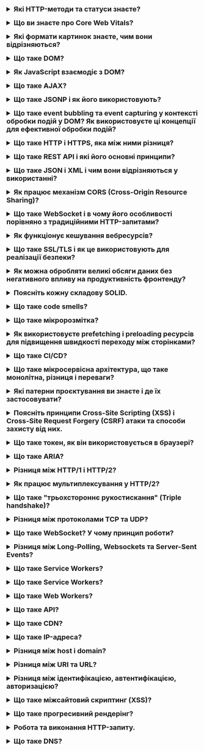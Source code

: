 <details style="margin-bottom: 15px;">
  <summary style="cursor: pointer; outline: none; font-weight: bold; font-size: 18px;">
    Які HTTP-методи та статуси знаєте?
  </summary>
  <div style="padding: 10px; font-size: 16px;">
    <p>HTTP-методи:<br>
- GET: Використовується для отримання даних з сервера. Параметри передаються через URL.<br>
- POST: Використовується для відправлення даних на сервер для створення нового ресурсу. Параметри передаються у тілі запиту.<br>
- PUT: Використовується для оновлення існуючого ресурсу або створення нового, якщо його не існує. Параметри передаються у тілі запиту.<br>
- DELETE: Використовується для видалення ресурсу на сервері. Параметри можуть передаватися у тілі запиту або через URL.<br>
- PATCH: Використовується для часткового оновлення ресурсу на сервері. Параметри передаються у тілі запиту.<br>
- HEAD: Аналогічний методу GET, але повертає тільки заголовки без тіла відповіді. Використовується для отримання метаінформації про ресурс.<br>
- OPTIONS: Використовується для отримання інформації про можливі методи та параметри для ресурсу.<br>
- TRACE: Використовується для отримання діагностичної інформації від сервера. Рідко використовується у виробничих системах через потенційні безпекові ризики.<br>
    HTTP-статуси:<br>
    - 1xx (Informational):<br>
    100 Continue<br>
    101 Switching Protocols<br>
    - 2xx (Successful):<br>
    200 OK<br>
    201 Created<br>
    204 No Content<br>
    - 3xx (Redirection):<br>
    301 Moved Permanently<br>
    302 Found (Moved Temporarily)<br>
    304 Not Modified<br>
    - 4xx (Client Error):<br>
    400 Bad Request<br>
    401 Unauthorized<br>
    403 Forbidden<br>
    404 Not Found<br>
    405 Method Not Allowed<br>
    - 5xx (Server Error):<br>
    500 Internal Server Error<br>
    501 Not Implemented<br>
    503 Service Unavailable<br>
    Ці статуси і методи використовуються для взаємодії між клієнтом та сервером у протоколі HTTP. Клієнтські програми використовують ці методи для виконання дій на сервері, а сервер відправляє статус відповіді, щоб повідомити про результат виконання запиту.</p>
  </div>
</details>
<details style="margin-bottom: 15px;">
  <summary style="cursor: pointer; outline: none; font-weight: bold; font-size: 18px;">
    Що ви знаєте про Core Web Vitals?
  </summary>
  <div style="padding: 10px; font-size: 16px;">
    <p>Core Web Vitals - це набір ключових показників ефективності веб-сторінок, які визначають важливі аспекти взаємодії користувача, відображення контенту та загальної швидкості завантаження веб-сайтів. Цей набір показників визначений Google і використовується для оцінки користувальницького досвіду на веб-сайтах. <br>
    - Largest Contentful Paint (LCP): Це вимірює час, який потрібен для відображення найбільшого елемента контенту на сторінці (наприклад, зображення або блок тексту).<br>
    - First Input Delay (FID): Визначає час, який користувач повинен чекати, перш ніж здійснити перший взаємодію (наприклад, клік або тап), після повного завантаження сторінки.<br>
    - Cumulative Layout Shift (CLS): Вимірює непередбачувані зсуви елементів на сторінці під час її завантаження, що може призводити до неприємного взаємодії користувача.</p>
  </div>
</details>
<details style="margin-bottom: 15px;">
  <summary style="cursor: pointer; outline: none; font-weight: bold; font-size: 18px;">
    Які формати картинок знаєте, чим вони відрізняються?
  </summary>
  <div style="padding: 10px; font-size: 16px;">
    <p>JPEG - це растровий формат, який використовується для зберігання фотографій та інших зображень з високою роздільною здатністю. JPEG є відносно невеликим форматом, але він може втрачати якість при стисканні.<br>
PNG - це растровий формат, який використовується для зберігання зображень з високою роздільною здатністю, які не повинні втрачати якість при стисканні. PNG є більшим форматом, ніж JPEG, але він забезпечує кращу якість зображення.<br>
GIF - це растровий формат, який використовується для зберігання анімованих зображень. GIF є відносно невеликим форматом, але він може підтримувати лише 256 кольорів.<br>
WebP - це растровий формат зображень, розроблений Google спеціально для веб-сайтів. Може стискати зображення до вдвічі меншого розміру порівняно з JPEG, не втрачаючи значної якості. Це робить його ідеальним для веб-сайтів, де швидкість завантаження має важливе значення.<br>
SVG - це векторний формат, який використовується для зберігання зображень, які можуть масштабуватися до будь-якого розміру без втрати якості. SVG є більшим форматом, ніж JPEG або PNG, але він забезпечує кращу якість зображення при масштабуванні.</p>
  </div>
</details>
<details style="margin-bottom: 15px;">
  <summary style="cursor: pointer; outline: none; font-weight: bold; font-size: 18px;">
    Що таке DOM?
  </summary>
  <div style="padding: 10px; font-size: 16px;">
    <p>DOM (Document Object Model) - це програмний інтерфейс, який представляє структуру документа веб-сторінки у вигляді дерева об'єктів. DOM надає структурований спосіб доступу до та зміни вмісту, стилю і структури веб-документа.<br>
    Основні концепції DOM включають:<br>
    - Документ (Document): Представляє веб-сторінку або XML-документ. Всі об'єкти на сторінці, такі як елементи, атрибути та текст, є частинами DOM.<br>
    - Елементи (Elements): Це основні компоненти документа, такі як теги HTML (наприклад, div, p, a). Кожен елемент є об'єктом в DOM.<br>
    - Атрибути (Attributes): Характеристики елементів, які визначають їхню поведінку або вигляд. Наприклад, id, class, src - це атрибути.<br>
    - Вузли (Nodes): Всі об'єкти в DOM є вузлами, і їх класифікують як елементи, атрибути, текстові вузли і т.д.<br>
    - Текстові вузли (Text Nodes): Містять текстовий вміст елемента.<br>
    - Родичі та діти (Parent and Child): Елементи можуть мати батьківські та дочірні елементи. Батьківський елемент - це елемент, який оточує інший елемент, а дочірній елемент - це елемент, який знаходиться всередині іншого елемента.</p>
  </div>
</details>
<details style="margin-bottom: 15px;">
  <summary style="cursor: pointer; outline: none; font-weight: bold; font-size: 18px;">
    Як JavaScript взаємодіє з DOM?
  </summary>
  <div style="padding: 10px; font-size: 16px;">
    <p>JavaScript взаємодіє з DOM за допомогою набору методів і властивостей, які надаються об'єктом Document. Об'єкт Document представляє весь веб-документ, включаючи його структуру і вміст.<br>
    getElementById() - повертає об'єкт елемента HTML з заданим ідентифікатором.<br>
    getElementsByTagName() - повертає масив об'єктів елементів HTML з заданим ім'ям тега.<br>
    querySelector() - повертає перший об'єкт елемента HTML, який відповідає заданому селектору CSS.<br>
    querySelectorAll() - повертає масив об'єктів елементів HTML, які відповідають заданому селектору CSS.<br>
    setAttribute() - встановлює значення властивості елемента HTML.<br>
    removeAttribute() - видаляє властивість елемента HTML.<br>
    appendChild()` - додає елемент HTML до іншого елемента HTML.<br>
    removeChild()` - видаляє елемент HTML з іншого елемента HTML.
    </p>
  </div>
</details>
<details style="margin-bottom: 15px;">
  <summary style="cursor: pointer; outline: none; font-weight: bold; font-size: 18px;">
    Що таке AJAX?
  </summary>
  <div style="padding: 10px; font-size: 16px;">
    <p>AJAX означає Asynchronous JavaScript and XML. Це технологія, яка дозволяє веб-сторінкам оновлюватися динамічно без необхідності перезавантажувати всю сторінку. Це досягається за допомогою асинхронних запитів до сервера, які можна виконувати в фоновому режимі. 
    Основні компоненти технології AJAX:
    - XMLHttpRequest: Це об'єкт в JavaScript, який дозволяє виконувати HTTP-запити до сервера. Зазвичай використовується для отримання або відправки даних на сервер без перезавантаження сторінки.
    - Асинхронність: Запити виконуються асинхронно, що означає, що вони не блокують виконання інших операцій на сторінці. Коли запит виконується, сторінка може продовжувати реагувати на дії користувача.
    - Обмін даними у форматі XML або JSON: Оригінально технологія використовувалась для обміну даними у форматі XML, але зараз частіше використовується JSON, який є більш легким і зручним для обробки в JavaScript.
    </p>
  </div>
</details>
<details style="margin-bottom: 15px;">
  <summary style="cursor: pointer; outline: none; font-weight: bold; font-size: 18px;">
    Що таке JSONP і як його використовують?
  </summary>
  <div style="padding: 10px; font-size: 16px;">
    <p>JSONP (JSON with padding) - це розширення JSON, яке дозволяє виконувати асинхронні запити до сервера з інших доменів. Це досягається за рахунок того, що запит JSONP містить ім'я функції, яку повинен викликати сервер у відповідь на запит.<br>
    <pre>
    // Запит JSONP:
    script src="https://example.com/api.php?callback=myFunction" script
    // Функція обробки відповіді:
    function myFunction(data) {
      // Зробити щось із даними
    }
    </pre>
    У цьому прикладі запит JSONP виконується до сервера https://example.com/api.php. У запиті передається ім'я функції myFunction, яку повинен викликати сервер у відповідь на запит.<br>
    Функція myFunction() буде викликана сервером у відповідь на запит. Функція отримує як аргумент об'єкт JSON, який містить дані, які повернув сервер.<br>
    JSONP використовується в багатьох веб-додатках, включаючи:<br>
    - Погода<br>
    - Новини<br>
    - Соцмережі<br>
    JSONP має кілька переваг перед традиційними методами AJAX:<br>
    - Простота використання - JSONP простіше використовувати, ніж традиційні методи AJAX, які вимагають використання об'єкта XMLHttpRequest.<br>
    - Більша сумісність - JSONP підтримується більшістю веб-браузерів.<br>
    - JSONP також має деякі недоліки:<br>
    - Безпека - JSONP не є повністю безпечним, оскільки сервер може викликати будь-яку функцію в сценарії веб-сторінки.<br>
    - Обмежена функціональність - JSONP не підтримує всі можливості AJAX, такі як передача даних до сервера.
  </div>
</details>
<details style="margin-bottom: 15px;">
  <summary style="cursor: pointer; outline: none; font-weight: bold; font-size: 18px;">
    Що таке event bubbling та event capturing у контексті обробки подій у DOM? Як використовуєте ці концепції для ефективної обробки подій?
  </summary>
  <div style="padding: 10px; font-size: 16px;">
    <p>Event bubbling і event capturing - це два механізми поширення подій у DOM.<br>
    - Event bubbling - це процес, при якому подія поширюється від елемента, на якому вона відбулася, до його батьківських елементів. Буквально, це можна уявити як бульбашку, яка поширюється віднизу вверх.<br>
    - Event capturing - це процес, при якому подія поширюється від батьківських елементів елемента, на якому вона відбулася, до самого елемента. Буквально, це можна уявити як бульбашку, яка поширюється зверху вниз.<br>
    За замовчуванням, події поширюються за допомогою bubbling. Це означає, що функції обробки подій, які зареєстровані на батьківських елементах, будуть викликані до функцій обробки подій, які зареєстровані на самому елементі.<br>
    - Використовуйте event bubbling, коли потрібно обробити подію для всіх елементів у ієрархії DOM.<br>
    - Використовуйте event capturing, коли потрібно обробити подію до того, як вона буде оброблена функціями обробки подій, які зареєстровані на батьківських елементах.<br>
    - Використовуйте event.stopPropagation(), щоб зупинити поширення події.</p>
  </div>
</details>
<details style="margin-bottom: 15px;">
  <summary style="cursor: pointer; outline: none; font-weight: bold; font-size: 18px;">
    Що таке HTTP і HTTPS, яка між ними різниця?
  </summary>
  <div style="padding: 10px; font-size: 16px;">
    <p>HTTP (Hypertext Transfer Protocol) і HTTPS (Hypertext Transfer Protocol Secure) є протоколами передачі даних в мережі Інтернет. Основна різниця між ними полягає в тому, що HTTPS використовує шифрування для забезпечення безпеки передачі даних, тоді як HTTP передає дані у відкритому текстовому форматі без шифрування.<br>
HTTP (Hypertext Transfer Protocol):<br>
- Незахищений протокол: HTTP передає дані у відкритому текстовому форматі, що робить його вразливим до перехоплення та зміни даних з боку недобросовісних користувачів.<br>
- Використовує порт 80: Зазвичай використовується порт 80 для передачі даних.<br>
- Не забезпечує конфіденційність даних: Інформація, яка передається через HTTP, не шифрується, тому вона може бути перехоплена і прочитана третіми сторонами.<br>
HTTPS (Hypertext Transfer Protocol Secure):<br>
- Захищений протокол: HTTPS використовує протокол TLS (Transport Layer Security) або його попередника SSL (Secure Sockets Layer) для шифрування даних. Це забезпечує конфіденційність та цілісність даних між клієнтом і сервером.<br>
- Використовує порт 443: HTTPS використовує порт 443 для передачі даних.<br>
- Захищає конфіденційність даних: Інформація, яка передається через HTTPS, шифрується, тому навіть якщо дані будуть перехоплені, їх буде важко прочитати без відповідного ключа.<br>
- Використовує сертифікати SSL/TLS: Для встановлення безпечного з'єднання між клієнтом і сервером використовуються цифрові сертифікати SSL/TLS.<br>
- Застосовується для захищеного обміну конфіденційною інформацією: HTTPS в основному використовується там, де потрібна конфіденційність даних, таких як паролі, особиста інформація, фінансові та інші чутливі дані.</p>
  </div>
</details>
<details style="margin-bottom: 15px;">
  <summary style="cursor: pointer; outline: none; font-weight: bold; font-size: 18px;">
    Що таке REST API і які його основні принципи?
  </summary>
  <div style="padding: 10px; font-size: 16px;">
    <p>REST API (Representational State Transfer Application Programming Interface) - це архітектурний стиль веб-сервісів, який використовує HTTP для передачі даних між клієнтом і сервером. REST API базується на чотирьох основних принципах:<br>
    - Статус коду HTTP - HTTP-відповіді REST API повинні використовувати статус-коди HTTP для інформування клієнта про результат запиту. Наприклад, відповідь із статус-кодом 200 означає, що запит успішно виконаний, відповідь із статус-кодом 400 означає, що запит неправильний, а відповідь із статус-кодом 500 означає, що виникла помилка на сервері.<br>
    - Ресурси - REST API оперує ресурсами, які представляють об'єкти, такі як продукти, користувачі або замовлення. Ресурси ідентифікуються за допомогою URI.<br>
    - Методи HTTP - REST API використовує методи HTTP для визначення операцій, які можна виконувати з ресурсами. Наприклад, метод GET використовується для отримання ресурсу, метод POST використовується для створення ресурсу, а метод PUT використовується для оновлення ресурсу.<br>
    - Сегментація ресурсів - REST API дозволяє сегментувати ресурси за допомогою URI. Наприклад, URI /products/123 представляє продукт з ідентифікатором 123.</p>
  </div>
</details>
<details style="margin-bottom: 15px;">
  <summary style="cursor: pointer; outline: none; font-weight: bold; font-size: 18px;">
    Що таке JSON і XML і чим вони відрізняються у використанні?
  </summary>
  <div style="padding: 10px; font-size: 16px;">
    <p>JSON (JavaScript Object Notation) і XML (eXtensible Markup Language) є двома різними форматами обміну даними, які використовуються для передачі структурованої інформації між програмами. <br>
    Синтаксис:<br>
    - JSON: Використовує простий синтаксис, що базується на об'єктах та масивах. Дані в JSON представлені у вигляді пар "ключ-значення" і можуть бути вложеними.<br>
    - XML: Має розмітку з використанням тегів, яка може бути більш розгалуженою та складною. Теги можуть мати атрибути, і дані представлені у вигляді деревоподібної структури.<br>
    Читабельність:<br>
    - JSON: Зазвичай менший обсяг даних, легше читати та розуміти для людей.<br>
    - XML: Займає більше місця через використання розмітки, тому може бути менш читабельним.<br>
    Підтримка типів даних:<br>
    - JSON: Підтримує об'єкти, масиви, числа, рядки, булеві значення та значення null.<br>
    - XML: Дозволяє визначати власні типи даних та структури.<br>
    Продуктивність:<br>
    - JSON: Зазвичай швидший у відношенні до обробки даних через його легкий синтаксис.<br>
    - XML: Може бути менш ефективним через більший обсяг розмітки та більшу складність структури.<br>
    Використання:<br>
    - JSON: Зазвичай використовується для обміну даними веб-застосунків, в мовах програмування, таких як JavaScript, Python, і т.д.<br>
    - XML: Широко використовується у різних галузях, зокрема в документообігу, конфігураційних файлах, веб-сервісах, і т.д.
    </p>
  </div>
</details>
<details style="margin-bottom: 15px;">
  <summary style="cursor: pointer; outline: none; font-weight: bold; font-size: 18px;">
    Як працює механізм CORS (Cross-Origin Resource Sharing)?
  </summary>
  <div style="padding: 10px; font-size: 16px;">
    <p>Механізм CORS (Cross-Origin Resource Sharing) - це стандарт, який дозволяє веб-сторінкам запитувати ресурси (наприклад, скрипти, стилі або файли зображень) з інших доменів, ніж той, з якого завантажена сама сторінка. Стандарт CORS вперше був представлений для браузерів з метою забезпечення безпеки, обмежуючи можливість використання ресурсів з різних доменів без відповідного дозволу.<br>
Основні кроки роботи CORS:<br>
- Виконання запиту: Коли веб-сторінка робить запит до іншого домену за допомогою JavaScript (наприклад, Ajax-запит), браузер додає до запиту HTTP-заголовок Origin, що містить початковий домен веб-сторінки.<br>
- Перевірка заголовку Origin: Сервер, до якого відправлений запит, перевіряє, чи відповідає домен, вказаний у заголовку Origin, списку дозволених доменів.<br>
- Встановлення заголовків відповіді: Якщо сервер визнає домен як дозволений, він повертає відповідь із спеціальними заголовками CORS, такими як Access-Control-Allow-Origin, який містить список дозволених доменів. Якщо сервер не дозволяє обмін ресурсами, він може повернути помилку.<br>
- Перевірка заголовків відповіді на стороні клієнта: Браузер перевіряє заголовок Access-Control-Allow-Origin у відповіді. Якщо домен веб-сторінки входить до списку дозволених, браузер дозволяє JavaScript-коду отримати доступ до ресурсів та обробляти відповідь.<br>
Якщо запитуваний сервер не підтримує CORS або не дозволяє конкретному домену, браузер видасть помилку, і JavaScript не отримає доступ до відповіді.<br>
Заголовки CORS також можуть містити інші параметри, такі як Access-Control-Allow-Methods (дозволені HTTP-методи), Access-Control-Allow-Headers (дозволені HTTP-заголовки), і інші. Це допомагає точно налаштовувати механізм CORS для конкретних потреб додатка.<br>
Приклади використання CORS:<br>
- Відображення карти з Google Maps<br>
- Завантаження зображень з Flickr<br>
- Відтворення відео з YouTube<br>
  </p>
    </div>
  </details>
<details style="margin-bottom: 15px;">
  <summary style="cursor: pointer; outline: none; font-weight: bold; font-size: 18px;">
    Що таке WebSocket і в чому його особливості порівняно з традиційними HTTP-запитами?
  </summary>
  <div style="padding: 10px; font-size: 16px;">
    <p>WebSocket - це протокол зв'язку, який забезпечує можливість двосторонньої комунікації в режимі реального часу між клієнтом і сервером через одне постійне з'єднання. Він відмінний від традиційних HTTP-запитів за декількома ключовими особливостями:<br>
- Постійне з'єднання (Full-duplex): У випадку WebSocket встановлюється одне постійне з'єднання між клієнтом і сервером, яке залишається відкритим протягом тривалості сесії. Це дозволяє обидвій сторонам відправляти дані одна одній в будь-який момент часу, незалежно від того, хто розпочав комунікацію.<br>
- Низькі затримки (Low latency): WebSocket дозволяє надсилати повідомлення майже миттєво, що робить його ідеальним для використання в реальному часі, таких як чати, стрімінгове відео, гри та інші додатки, які вимагають мінімальної затримки.<br>
Ефективність:<br>
- HTTP-запити: У традиційних HTTP-запитах для отримання оновлень сервера клієнт повинен відправляти повторні запити на сервер або використовувати техніки, такі як довгі опитування (long polling), щоб отримати нові дані.<br>
- WebSocket: Постійне з'єднання WebSocket дозволяє уникнути необхідності в повторних запитах, зменшуючи навантаження на мережу та сервер.<br>
Стандартний протокол:<br>
- HTTP-запити: Клієнт і сервер взаємодіють за допомогою запитів і відповідей.<br>
- WebSocket: Використовує стандартний протокол WebSocket, який вбудований у браузери і сервери, такі як WebSocket API для браузерів та WebSocket сервери.<br>
Захист від Cross-Origin Resource Sharing (CORS): WebSocket може бути використаний для обходу обмежень CORS, оскільки дозволяє взаємодіяти з ресурсами на інших доменах без необхідності великої кількості HTTP-запитів.<br>
Хоча WebSocket і має свої переваги, важливо враховувати, що використання його відповідно до потреб проекту. У деяких випадках, де HTTP вистачає, WebSocket може бути зайвим, адже він додає додатковий рівень складності порівняно з традиційними HTTP-запитами.</p>
  </div>
</details>
<details style="margin-bottom: 15px;">
  <summary style="cursor: pointer; outline: none; font-weight: bold; font-size: 18px;">
    Як функціонує кешування вебресурсів?
  </summary>
  <div style="padding: 10px; font-size: 16px;">
    <p>Кешування вебресурсів - це процес зберігання копій ресурсів (таких як HTML-сторінки, зображення, стилі, скрипти) на локальному пристрої або проміжному сервері (наприклад, проксі-сервері), щоб уникнути повторного завантаження цих ресурсів при наступних запитах. Це може покращити швидкість завантаження сторінок та зменшити навантаження на сервер.<br>
    Основні принципи функціонування кешування вебресурсів:<br>
    При запиті ресурсу:<br>
    Клієнт (браузер) або проксі-сервер робить запит на сервер для отримання певного ресурсу (наприклад, HTML-сторінки, зображення чи стилі).<br>
    Перевірка в кеші:<br>
    Сервер або проксі-сервер перевіряє, чи є копія запитаного ресурсу в кеші на локальному пристрої чи проміжному сервері.<br>
    Повернення з кешу:<br>
    Якщо ресурс знаходиться в кеші і є актуальним (наприклад, не минув термін його дії), сервер або проксі-сервер повертає цей ресурс клієнту без відправлення запиту на віддалений сервер. Це називається "попаданням в кеш" (cache hit).<br>
    Відправлення запиту на сервер:<br>
    Якщо ресурс відсутній в кеші або застарів, сервер або проксі-сервер відправляє запит на віддалений сервер для отримання актуальної версії ресурсу.<br>
    Оновлення кешу:<br>
    Після отримання актуального ресурсу від сервера, його копія може бути збережена в кеші. Оновлення кешу може відбуватися відповідно до різних стратегій (наприклад, використовуючи час життя кешованого ресурсу або інші параметри).<br>
    Кешування дозволяє зменшити час завантаження ресурсів та скоротити використання мережі, зокрема для повторних відвідувань сторінок або однотипних запитів. Однак важливо враховувати, що кешування повинно бути налаштоване правильно, щоб уникнути показу застарілих даних. Також, кешування може бути вимкнене або налаштоване для конкретних ресурсів за допомогою HTTP-заголовків і метатегів.</p>
  </div>
</details>
<details style="margin-bottom: 15px;">
  <summary style="cursor: pointer; outline: none; font-weight: bold; font-size: 18px;">
    Що таке SSL/TLS і як це використовують для реалізації безпеки?
  </summary>
  <div style="padding: 10px; font-size: 16px;">
    <p>SSL (Secure Sockets Layer) і його еволюційний нащадок TLS (Transport Layer Security) є криптографічними протоколами, призначеними для забезпечення безпеки комунікації в мережі Інтернет. Основною метою SSL/TLS є шифрування даних, аутентифікація сторінок та забезпечення цілісності даних, які передаються між клієнтом і сервером.<br>
    Основні принципи функціонування SSL/TLS:<br>
    - Рукостискання (Handshake): Під час початку з'єднання між клієнтом і сервером відбувається рукостискання, під час якого визначається версія протоколу, обмінюються криптографічні параметри і відбувається аутентифікація.<br>
    - Обмін ключами: Коли клієнт і сервер визначають криптографічні параметри, вони обмінюються публічними ключами для подальшого встановлення общого ключа, який використовується для шифрування і розшифрування даних.<br>
    - Шифрування: Після встановлення общого ключа використовується симетричний шифр для шифрування та розшифрування даних, що передаються між клієнтом і сервером. Це забезпечує конфіденційність і безпеку даних під час їхньої передачі.<br>
    - Аутентифікація: SSL/TLS дозволяє серверам представлятися за допомогою цифрових сертифікатів, що випускаються надійними сертифікаційними центрами. Клієнт може перевірити валідність сертифіката, щоб визначити, чи довіряти серверу.<br>
    - Цілісність даних: Для забезпечення цілісності даних використовуються коди аутентифікації повідомлення (Message Authentication Codes, MACs), які дозволяють визначити, чи були дані змінені під час їхньої передачі.<br>
    SSL був розроблений компанією Netscape і вперше впроваджений в 1995 році. TLS став наступником SSL, і його остання версія на момент моєї останньої оновлення в січні 2022 року - TLS 1.3.<br>
    SSL/TLS використовується для забезпечення безпеки в різних протоколах, таких як HTTPS (HTTP over SSL/TLS), SMTPS (SMTP over SSL/TLS), IMAPS (IMAP over SSL/TLS), та інші. Використання SSL/TLS важливе для захисту конфіденційної інформації під час передачі через неприватні мережі, зокрема в Інтернеті.</p>
  </div>
</details>
<details style="margin-bottom: 15px;">
  <summary style="cursor: pointer; outline: none; font-weight: bold; font-size: 18px;">
    Як можна обробляти великі обсяги даних без негативного впливу на продуктивність фронтенду?
  </summary>
  <div style="padding: 10px; font-size: 16px;">
    <p>Обробка великих обсягів даних на фронтенді може бути викликана різними проблемами, такими як затримки при завантаженні, погана відзивчивість інтерфейсу користувача та інші аспекти, які можуть впливати на продуктивність. Для оптимізації роботи фронтенду з великими обсягами даних рекомендується використовувати наступні стратегії:<br>
    - Пагінація та Безскінечний скролінг: Розділіть великі обсяги даних на сторінки за допомогою пагінації або реалізуйте безскінечний скролінг. Це дозволяє завантажувати лише обмежену кількість записів за раз, зменшуючи тим самим обсяг даних, який потрібно обробляти фронтенду.<br>
    - Ліниве завантаження (Lazy Loading): Завантажуйте дані тільки в той момент, коли вони фактично потрібні. Наприклад, можна використовувати ліниве завантаження для зображень, або завантаження деталей записів лише при їхньому відкритті користувачем.<br>
    - Кешування: Використовуйте кешування для збереження результатів попередніх запитів і уникання повторного завантаження тих самих даних.<br>
    - Оптимізація запитів до сервера: Використовуйте ефективні та оптимізовані запити до сервера, які повертають тільки необхідну інформацію. Використовуйте можливості фільтрації, сортування та обмеження результатів запитів.<br>
    - Використання Віртуалізації Списків: Використовуйте бібліотеки або компоненти, які використовують віртуалізацію списків. Це дозволяє рендерити на екрані лише видиму частину списку, підтримуючи великі набори даних.<br>
    - Оптимізація Рендерингу: Використовуйте мемоізацію та PureComponent для уникнення непотрібного рендерингу компонентів. Це може покращити продуктивність, особливо при частих змінах стану.<br>
    - Web Workers: Використовуйте Web Workers для виконання обчислювально важливих завдань в окремому потоці, не блокуючи основний потік веб-браузера.<br>
    - Оптимізація Зображень: Компресуйте та оптимізуйте зображення перед їхнім завантаженням на фронтенд.</p>
  </div>
</details>
<details style="margin-bottom: 15px;">
  <summary style="cursor: pointer; outline: none; font-weight: bold; font-size: 18px;">
    Поясніть кожну складову SOLID.
  </summary>
  <div style="padding: 10px; font-size: 16px;">
    <p>SOLID - це акронім, який представляє п'ять базових принципів об'єктно-орієнтованого програмування та дизайну, розроблених Робертом С. Мартіном. Кожен принцип розкриває важливий аспект дизайну об'єктів та сприяє створенню гнучких, легко розширюваних та обслуговуваних систем. Ось пояснення кожного принципу SOLID:<br>
  1. **Принцип єдиної відповідальності (Single Responsibility Principle - SRP):**
    - Цей принцип стверджує, що клас повинен мати лише одну причину для зміни. Кожен клас повинен виконувати лише одну функцію або завдання. Це сприяє виокремленню різних аспектів системи та полегшує їхнє розширення та обслуговування.<br>
  2. **Принцип відкритості/закритості (Open/Closed Principle - OCP):**
    - Система повинна бути відкритою для розширення, але закритою для змін. Це означає, що класи можна розширювати, додаючи новий функціонал, але не слід змінювати вже існуючий код. Введення абстракцій та використання інтерфейсів допомагають досягти цього принципу.<br>
  3. **Принцип заміщення Лісков (Liskov Substitution Principle - LSP):**
    - Об'єкти базового класу повинні можливо найкраще заміщати об'єкти його похідних класів без зміни коректності програми. Це означає, що класи-спадкоємці повинні вести себе так само, як і їхні базові класи.<br>
  4. **Принцип інтерфейсів (Interface Segregation Principle - ISP):**
    - Принцип передбачає, що клієнти не повинні залежати від інтерфейсів, які вони не використовують. Краще визначати більше спеціалізованих інтерфейсів для конкретних клієнтів, ніж один загальний для всіх випадків. Це дозволяє уникнути непотрібних залежностей та робить систему більш гнучкою.<br>
  5. **Принцип інверсії залежностей (Dependency Inversion Principle - DIP):**
    - Принцип передбачає, що модулі високого рівня не повинні залежати від модулів низького рівня. Обидва повинні залежати від абстракцій. Абстракції не повинні залежати від подробиць. Подробиці повинні залежати від абстракцій. Введення інтерфейсів та використання зворотного виклику (callback) є одними з методів досягнення цього принципу.</p>
  </div>
</details>
<details style="margin-bottom: 15px;">
  <summary style="cursor: pointer; outline: none; font-weight: bold; font-size: 18px;">
    Що таке code smells?
  </summary>
  <div style="padding: 10px; font-size: 16px;">
    <p>"Code smells" (запахи коду) — це поняття, яке використовується в програмуванні для опису певних ознак або патернів в коді, які можуть свідчити про його можливі проблеми або неоптимальність. Коли в коді з'являються "запахи", це може бути індикатором того, що код може бути покращений, оптимізований або переписаний.<br>
    Деякі типові "запахи коду" включають:<br>
    1. **Дублювання (Duplicate Code):**
      - Коли один і той же або схожий код повторюється в різних частинах програми, це може призводити до складнощів у підтримці та розширенні коду.<br>
    2. **Довгі Функції (Long Method):**
      - Функції або методи, які стають занадто великими та важкими для розуміння. Довгі функції можуть бути складні для тестування та підтримки.<br>
    3. **Великі Класи (Large Class):**
      - Класи, які мають занадто багато відповідальностей або поля, можуть стати важкими для розуміння та управління.<br>
    4. **Запутаний Код (Complex Code):**
      - Код, який використовує заплутані умови, вкладені цикли або занадто складні конструкції, може бути важким для розуміння та тестування.<br>
    5. **Непотрібні Коментарі (Unnecessary Comments):**
      - Якщо код потребує багато коментарів для пояснення, це може свідчити про його низьку якість та читабельність.<br>
    6. **Непотрібні Залежності (Unnecessary Dependencies):**
      - Зайва залежність від бібліотек або інших компонентів може ускладнювати код та збільшувати його об'єм.<br>
    7. **Використання Глобальних Змінних (Global Variables):**
      - Використання глобальних змінних може призводити до проблем з розумінням та управлінням станом програми.<br>
    8. **Недостатня Інкапсуляція (Incomplete Encapsulation):**
      - Якщо структури даних частково інкапсульовані або відкриті для прямого доступу, це може порушувати принципи об'єктно-орієнтованого програмування.<br>
    Виявлення "запахів коду" може бути важливою частиною процесу розробки, оскільки це допомагає вчасно виявляти проблеми та покращувати якість коду.</p>
  </div>
</details>
<details style="margin-bottom: 15px;">
  <summary style="cursor: pointer; outline: none; font-weight: bold; font-size: 18px;">
    Що таке мікророзмітка?
  </summary>
  <div style="padding: 10px; font-size: 16px;">
    <p>Мікророзмітка (Microdata) — це один із форматів мітаданих, який використовується для додавання структурованої інформації до веб-сторінок. Мета мікророзмітки полягає в тому, щоб зрозуміти контент веб-сторінки для пошукових систем, браузерів та інших програм, які використовують дані з Інтернету.<br>
    Основні особливості мікророзмітки:<br>
    1. **Структуровані Дані:**<br>
      - Мікророзмітка дозволяє вбудовувати в HTML-код структуровані дані, які можна інтерпретувати та використовувати машинами для кращого розуміння контенту сторінки.<br>
    2. **Використання Різних Видів Схем:**
      - Існує кілька видів схем мікророзмітки, таких як Schema.org, Microformats, RDFa тощо. Schema.org є найбільш поширеним та підтримуваним стандартом.<br>
    3. **Покращення Пошукової Видимості:**
      - Використання мікророзмітки може покращити відображення ваших сторінок у пошукових результатах. Наприклад, для організацій мікророзмітка може містити назву, адресу, телефон, робочі години тощо.<br>
    Приклад мікророзмітки для вказання інформації про організацію за допомогою Schema.org:
   <pre>
    div itemscope itemtype="http://schema.org/Organization"
      span itemprop="name" Назва Організації span
      div itemprop="address" itemscope itemtype="http://schema.org/PostalAddress"
        span itemprop="streetAddress" Адреса організації span
        span itemprop="addressLocality" Місто span
        span itemprop="addressRegion" Регіон span
        span itemprop="postalCode" Поштовий індекс span
      div
      span itemprop="telephone" Телефон організації span
    div
    </pre>
  </p>
  </div>
</details>
<details style="margin-bottom: 15px;">
  <summary style="cursor: pointer; outline: none; font-weight: bold; font-size: 18px;">
    Як використовуєте prefetching і preloading ресурсів для підвищення швидкості переходу між сторінками?
  </summary>
  <div style="padding: 10px; font-size: 16px;">
    <p>Prefetching і preloading - це техніки оптимізації завантаження ресурсів для поліпшення швидкості переходу між сторінками. Вони дозволяють попередньо завантажити ресурси, які ймовірно будуть потрібні на наступній сторінці, що дозволяє зменшити затримку при навігації. Однак їх слід використовувати обережно, оскільки завантаження зайвих ресурсів може вплинути на загальний обсяг передачі даних та продуктивність.<br>
    - Prefetching: Prefetching вказує браузеру завантажувати ресурси, які ймовірно будуть потрібні на наступних сторінках. Це може бути викликано через тег link у head сторінки:<br>
    <pre>link rel="prefetch" href="next-page.html"</pre>
    В цьому прикладі ресурс next-page.html буде попередньо завантажено браузером, коли поточна сторінка завантажиться.<br>
    - Preloading: Preloading дозволяє вам завантажити ресурси, необхідні для поточної сторінки, якщо ви впевнені, що вони будуть потрібні найближчим часом. Це також може бути викликано через link тег у head:<br>
    <pre>link rel="preload" href="critical-style.css" as="style" onload="this.onload=null;this.rel='stylesheet'"</pre>
    У цьому прикладі ресурс critical-style.css буде завантажено асинхронно та застосовано як таблиця стилів після завантаження.
  </div>
</details>
<details style="margin-bottom: 15px;">
  <summary style="cursor: pointer; outline: none; font-weight: bold; font-size: 18px;">
    Що таке CI/CD?
  </summary>
  <div style="padding: 10px; font-size: 16px;">
    <p>CI/CD вказує на практику Continuous Integration та Continuous Delivery (або Continuous Deployment), яка спрямована на автоматизацію процесу розробки та розгортання програмного забезпечення.<br>
    1. **Continuous Integration (CI):**
      - Це практика, при якій код розробників регулярно інтегрується у спільний репозитарій (зазвичай кілька разів на день). Після кожного злиття коду в репозитарій виконується автоматична перевірка, яка включає компіляцію, тестування та інші види аналізу якості коду. Мета - виявлення та виправлення конфліктів та помилок якнайшвидше, а не чекання до завершення всього проекту.<br>
    2. **Continuous Delivery (CD):**
      - Це практика, за якої забезпечується, що програмне забезпечення завжди готове до релізу. Після завершення процесу CI, якщо всі тести пройдені успішно, програмне забезпечення автоматично готується до релізу. Це включає в себе створення збірки, підготовку середовища, автоматичне тестування та інші кроки, необхідні для розгортання програмного забезпечення в продакшн.<br>
    3. **Continuous Deployment (CD):**
      - Це розширення Continuous Delivery, при якому програмне забезпечення автоматично розгортається в продакшн після завершення кожного успішного циклу CI/CD. У випадку Continuous Delivery розгортання в продакшн відбувається тільки після ручного схвалення, тоді як у Continuous Deployment цей процес абсолютно автоматизований та не вимагає втручання розробників.<br>
    Отже, CI/CD створює автоматизований та надійний шлях від написання коду до випуску програмного забезпечення в продакшн, що сприяє якості, стабільності та швидкості розробки.</p>
  </div>
</details>
<details style="margin-bottom: 15px;">
  <summary style="cursor: pointer; outline: none; font-weight: bold; font-size: 18px;">
    Що таке мікросервісна архітектура, що таке монолітна, різниця і переваги?
  </summary>
  <div style="padding: 10px; font-size: 16px;">
    <p>**Мікросервісна архітектура:**
    Мікросервісна архітектура - це підхід до розробки програмного забезпечення, при якому додаток розбивається на невеликі, самостійні та незалежні компоненти, відомі як мікросервіси. Кожен мікросервіс виконує конкретні функції та взаємодіє з іншими мікросервісами через API. Ця архітектура спрощує розробку, тестування та впровадження змін, а також полегшує масштабування та підтримку додатку.<br>
    **Монолітна архітектура:**
    Монолітна архітектура - це традиційний підхід, при якому весь додаток розташований в єдиному блоку коду. Усі функції та компоненти спільно працюють, і будь-які зміни або оновлення вносяться в єдиний кодову базу. Монолітна архітектура є простішою з точки зору розробки та деплою, але може стати обмеженням у великих та складних проектах.<br>
    **Різниця і переваги:**<br>
    1. **Розмір та складність:**<br>
      - Мікросервіси: Додаток розбивається на менші та незалежні частини, що полегшує розробку та масштабування.<br>
      - Моноліт: Усі функції розташовані в одному блоку коду, що може призводити до зростання складності при збільшенні розміру проекту.<br>
    2. **Гнучкість та масштабованість:**<br>
      - Мікросервіси: Незалежність мікросервісів дозволяє гнучко розгортати та масштабувати окремі компоненти.<br>
      - Моноліт: Зазвичай менш гнучкий та важше масштабується.<br>
    3. **Легше вдосконалення та оновлення:**<br>
      - Мікросервіси: Оновлення можливо надаючи новий функціонал чи оновлення окремого мікросервісу.<br>
      - Моноліт: Зміни вносяться в єдиний кодову базу, що може вплинути на всі аспекти додатку.<br>
    4. **Відновлення та стійкість до помилок:**<br>
      - Мікросервіси: Якщо один мікросервіс відмовляє, інші можуть продовжити працювати, що забезпечує стійкість до помилок.<br>
      - Моноліт: Відмова в одному компоненті може вплинути на всю систему.<br>
    5. **Технологічне різноманіття:**<br>
      - Мікросервіси: Дозволяють використовувати різні технології для кожного мікросервісу.<br>
      - Моноліт: Одна технологія для всього додатку.<br>
    Обираючи між цими архітектурами, команди повинні враховувати конкретні вимоги проекту, масштабу та потреби в гнучкості та швидкості розробки.</p>
  </div>
</details>
<details style="margin-bottom: 15px;">
  <summary style="cursor: pointer; outline: none; font-weight: bold; font-size: 18px;">
    Які патерни проєктування ви знаєте і де їх застосовувати?
  </summary>
  <div style="padding: 10px; font-size: 16px;">
    <p>
Factory Method: визначає загальний інтерфейс для створення об'єктів у суперкласі, дозволяючи підкласам змінювати тип створюваних об'єктів. Можна використовувати для створення різних типів елементів інтерфейсу користувача, наприклад, кнопок, текстових полів та списків.<br>
Singleton: забезпечує створення лише одного екземпляра класу. Можна використовувати для забезпечення єдиного доступу до ресурсу, наприклад, до глобальної змінної або до об'єкта, який представляє глобальний стан програми.<br>
Adapter: дозволяє об'єктам з несумісними інтерфейсами взаємодіяти між собою. Дає змогу створювати різні сімейства об'єктів, не залежно від їхньої реалізації. Можна використовувати для забезпечення взаємодії між об'єктами з різними інтерфейсами, наприклад, для взаємодії між об'єктом, який використовує інтерфейс DOM, та об'єктом, який використовує інтерфейс, визначений користувачем.<br>
Decorator: дозволяє додавати нові можливості об'єктам без зміни їхньої реалізації. Можна використовувати для додавання нових можливостей об'єктам, наприклад, для додавання логування до об'єктів або для додавання підтримки нових властивостей до об'єктів.
</p>
  </div>
</details>
<details style="margin-bottom: 15px;">
  <summary style="cursor: pointer; outline: none; font-weight: bold; font-size: 18px;">
    Поясніть принципи Cross-Site Scripting (XSS) і Cross-Site Request Forgery (CSRF) атаки та способи захисту від них.
  </summary>
  <div style="padding: 10px; font-size: 16px;">
    <p>**Cross-Site Scripting (XSS):**<br>
XSS - це атака, при якій зловмисник вбудовує в веб-сторінку скрипти, які виконуються в контексті браузера користувача. Це може призвести до виконання зловмисником шкідливого коду на боковому браузері користувача, отримання доступу до конфіденційної інформації, виконання операцій в імені користувача тощо.<br>
Принцип атаки:<br>
1. **Вбудовування скрипта:** Зловмисник вставляє в веб-сайт (часто через введення даних в форми) JavaScript-код, який виконається в браузері іншого користувача.<br>
2. **Виконання в контексті користувача:** Скрипт виконується в контексті сесії користувача, що дозволяє зловмиснику отримувати доступ до конфіденційних даних або виконувати дії в імені користувача.<br>
Способи захисту від XSS:<br>
- **Фільтрація та екранування введених даних:** Всі введені дані веб-сайту повинні бути фільтровані та екрановані перед виведенням.<br>
- **Content Security Policy (CSP):** Встановлення CSP-заголовка, який обмежує, які ресурси можуть бути використані на сторінці, включаючи виборочне блокування виконання JavaScript.<br>
- **HttpOnly Cookies:** Використання HttpOnly-атрибута для cookies, який ускладнює зловмиснику отримання доступу до кукізів через JavaScript.<br>
**Cross-Site Request Forgery (CSRF):**<br>
CSRF - це атака, при якій атакуючий використовує довіру веб-сайту до користувача для виконання неавторизованих дій в імені цього користувача.<br>
Принцип атаки:<br>
1. **Використання авторизованого сеансу:** Зловмисник використовує авторизований сеанс користувача без його знання.<br>
2. **Виведення користувача на спеціально підготовлену сторінку:** Наприклад, через відправку шкідливого посилання або вставлення у веб-сторінку з фреймом.<br>
3. **Виконання небажаної дії:** Користувач, не підозрюючи, виконує небажану дію (наприклад, змінює пароль, виводить гроші тощо).<br>
Способи захисту від CSRF:<br>
- **Використання токенів захисту:** Включення в кожний запит, що змінює стан сервера, унікального токену захисту (CSRF токен), який перевіряється сервером.<br>
- **SameSite Cookies:** Використання атрибута SameSite для обмеження передачі cookies тільки при запитах з одного та того ж джерела.<br>
- **Проведення двофакторної аутентифікації (2FA):** Збільшує важкість успішного використання уразливостей в CSRF-атаках.
Правильне використання цих заходів допоможе підвищити безпеку веб-додатків та запобігти атакам XSS і CSRF.</p>
  </div>
</details>
<details style="margin-bottom: 15px;">
  <summary style="cursor: pointer; outline: none; font-weight: bold; font-size: 18px;">
    Що таке токен, як він використовується в браузері?
  </summary>
  <div style="padding: 10px; font-size: 16px;">
    <p>В контексті веб-розробки та безпеки, токен - це деякий набір даних, який виданий автентифікаційним сервером та використовується для підтвердження ідентифікації та отримання доступу до ресурсів. Токени широко використовуються для різноманітних цілей, таких як автентифікація, авторизація, ідентифікація та забезпечення безпеки.<br>
    У веб-розробці два основні типи токенів використовуються в браузерах: токени автентифікації (наприклад, JWT) та токени сесії (наприклад, кукізи).<br>
    1. **Токени автентифікації (Auth Tokens):**<br>
      - **JWT (JSON Web Token):** JWT - це компактний, самостійний, відкритий стандарт (RFC 7519) для передачі інформації між двома сторонами у вигляді об'єкта JSON. Використовується для передачі підписаних даних між сторонами так, щоб можна було перевірити їхню достовірність та впевнитися, що дані не були змінені.<br>
      - **Використання в браузері:** Токени автентифікації зазвичай зберігаються в браузері як кукізи (в основному HttpOnly та Secure cookies) або у локальному сховищі (LocalStorage або SessionStorage). Якщо токен у форматі JWT, то його можна декодувати та отримати інформацію про користувача без потреби звертатися до сервера при кожному запиті.<br>
    2. **Токени сесії (Session Tokens):**<br>
      - **Кукізи (Cookies):** Кукізи - це невеликі файли, які зберігаються в браузері та надсилаються разом із кожним запитом до сервера. Їх використовують для збереження інформації про сесію, автентифікації та стану користувача.<br>
      - **Використання в браузері:** Кукізи зазвичай використовуються для збереження ідентифікатора сесії, який сервер використовує для відстеження стану користувача. Кукізи можуть мати обмеження доступу, такі як HttpOnly (заборона доступу з JavaScript) або Secure (для HTTPS).<br>
    Токени використовуються для забезпечення безпеки та конфіденційності у веб-додатках. Їх використання дозволяє зберігати інформацію про користувача або сесію в зашифрованому вигляді та передавати її між браузером та сервером з використанням стандартних протоколів та безпечних практик.</p>
  </div>
</details>
<details style="margin-bottom: 15px;">
  <summary style="cursor: pointer; outline: none; font-weight: bold; font-size: 18px;">
    Що таке ARIA?
  </summary>
  <div style="padding: 10px; font-size: 16px;">
    <p>ARIA (Accessible Rich Internet Applications) — це набір стандартів, розроблений консорціумом W3C, який допомагає забезпечити доступність та полегшити взаємодію користувачів з обмеженими можливостями інтернет-додатками, особливо тими, які використовують технології AJAX, JavaScript і динамічний HTML.<br>
ARIA ролі — це одна з основних функцій ARIA, що дозволяє розробникам вказувати ролі та стан елементів на сторінці для забезпечення правильного їх інтерпретації агентами користувачів, такими як скрінрідери.<br>
Основні категорії ARIA ролей включають:<br>
1. **Widget Roles (Ролі віджетів):** Використовуються для визначення інтерактивних елементів та введення, таких як кнопки, чекбокси, комбіновані списки і т. д.<br>
   Приклади:<br>
   - `role="button"` для визначення кнопок.<br>
   - `role="checkbox"` для визначення чекбоксів.<br>
   - `role="slider"` для визначення слайдерів.<br>
2. **Document Structure Roles (Ролі структури документу):** Використовуються для визначення структури документа та його елементів.<br>
   Приклади:<br>
   - `role="main"` для визначення основного контенту на сторінці.<br>
   - `role="navigation"` для визначення навігаційного блоку.<br>
3. **Live Region Roles (Ролі областей оновлення):** Використовуються для визначення областей, які динамічно оновлюються або дозволяють введення користувача.<br>
   Приклади:<br>
   - `role="alert"` для визначення областей, які містять важливі повідомлення.<br>
   - `role="status"` для визначення статусу документа або додатку.<br>
4. **Landmark Roles (Ролі орієнтирів):** Використовуються для визначення основних розділів або блоків сторінки для полегшення навігації.<br>
   Приклади:<br>
   - `role="banner"` для визначення верхнього банера на сторінці.<br>
   - `role="contentinfo"` для визначення інформації про контент.<br>
5. **Window Roles (Ролі вікна):** Використовуються для визначення областей взаємодії або окремих вікон.<br>
   Приклад:<br>
   - `role="dialog"` для визначення діалогового вікна.<br>
Використання ARIA ролей дозволяє покращити доступність додатків, особливо тих, які використовують складні інтерфейси та динамічний контент.</p>
  </div>
</details>
<details style="margin-bottom: 15px;">
  <summary style="cursor: pointer; outline: none; font-weight: bold; font-size: 18px;">
    Різниця між HTTP/1 і HTTP/2?
  </summary>
  <div style="padding: 10px; font-size: 16px;">
    <p>HTTP/1 та HTTP/2 - це дві версії протоколу передачі гіпертексту (Hypertext Transfer Protocol), які використовуються для обміну даними між веб-браузерами та веб-серверами. Ось основні відмінності між HTTP/1 та HTTP/2:<br>
HTTP/1:<br>
1. **Одновитковість (Single Request-Response):**<br>
   - HTTP/1 використовує одновитковий підхід, що означає, що тільки один запит може бути оброблений в один момент часу на одне з'єднання.<br>
2. **Завантаження ресурсів:**<br>
   - Для завантаження різних ресурсів (наприклад, зображень, стилів, скриптів) були використані різні TCP-з'єднання, що може спричиняти затримки та зайве споживання ресурсів.<br>
3. **Head-of-line blocking:**<br>
   - Проблема "head-of-line blocking" виникає, коли один запит блокує виконання інших запитів у черзі, навіть якщо вони можуть бути оброблені раніше.<br>
HTTP/2:<br>
1. **Багатовитковість (Multiplexing):**<br>
   - HTTP/2 використовує механізм мультиплексування, що дозволяє відправляти та отримувати кілька запитів та відповідей одночасно на одному з'єднанні.<br>
2. **Зжаття заголовків (Header Compression):**<br>
   - HTTP/2 використовує алгоритм стиснення заголовків, що дозволяє скоротити обсяг передачі даних та зменшити затримки.<br>
3. **Підтримка прихованої передачі (Server Push):**<br>
   - HTTP/2 підтримує "Server Push", що дозволяє серверу активно відправляти ресурси клієнту без попереднього запиту, що поліпшує швидкодію завантаження сторінок.<br>
4. **Бінарний протокол:**<br>
   - HTTP/2 використовує бінарний формат для обміну даними між клієнтом та сервером, що полегшує розбір даних.<br>
5. **Усунення проблеми "head-of-line blocking":**<br>
   - Мультиплексування допомагає уникнути проблеми "head-of-line blocking", оскільки немає необхідності чекати завершення одного запиту, щоб почати інший.<br>
HTTP/2 зазвичай приводить до поліпшення швидкодії завантаження сторінок, зокрема на великих та складних веб-сайтах, порівняно з HTTP/1.</p>
  </div>
</details>
<details style="margin-bottom: 15px;">
  <summary style="cursor: pointer; outline: none; font-weight: bold; font-size: 18px;">
    Як працює мультиплексування у HTTP/2?
  </summary>
  <div style="padding: 10px; font-size: 16px;">
    <p>Мультиплексинг (Multiplexing) в HTTP/2 є однією з ключових особливостей, яка дозволяє одночасно передавати багато запитів та відповідей на одному з'єднанні, що поліпшує ефективність передачі даних та знижує затримки.<br>
    Основні принципи роботи мультиплексингу в HTTP/2:<br>
    - Фрейми: HTTP/2 розбиває дані на невеликі частини, які називаються "фреймами". Кожен фрейм має свій власний ідентифікатор (Stream ID), який використовується для відслідковування конкретного запиту або відповіді.<br>
    - Потоки (Streams): Кожен потік - це індивідуальна послідовність фреймів з унікальним Stream ID. Потік може представляти запит на ресурс, відповідь на запит, або навіть push-повідомлення від сервера.<br>
    - Паралельні потоки: На одному з'єднанні може бути відкрито багато потоків, які працюють паралельно. Кожен потік використовує свій власний Stream ID, щоб ідентифікувати конкретний запит або відповідь.<br>
    - Управління пріоритетами: HTTP/2 дозволяє встановлювати пріоритети для потоків, що допомагає визначити, які потоки мають більший пріоритет у випадку обмежених ресурсів. Це дозволяє оптимізувати доставку важливих ресурсів.<br>
    - Висока ефективність: Мультиплексинг дозволяє уникнути проблеми "head-of-line blocking", оскільки можна обробляти фрейми різних потоків паралельно, навіть якщо один з них блокується чеканням на відповідь від сервера.<br>
    - Зменшення затримок: Гнучкість мультиплексингу дозволяє ефективно використовувати з'єднання та знижує час чекання на передачу даних. Це особливо корисно для сайтів з великою кількістю ресурсів.</p>
  </div>
</details>
<details style="margin-bottom: 15px;">
  <summary style="cursor: pointer; outline: none; font-weight: bold; font-size: 18px;">
    Що таке "трьохстороннє рукостискання" (Triple handshake)?
  </summary>
  <div style="padding: 10px; font-size: 16px;">
    <p>Трьохстороннє рукостискання, або TCP-рукопожатня, — це процес встановлення з'єднання між двома комп'ютерами за протоколом TCP. Воно складається з трьох етапів:<br>
    1. Клієнт відправляє серверу сегмент з флагом SYN (синхронізація). У цьому сегменті клієнт вказує свій порядковий номер послідовності (sequence number), який буде використовувати для нумерації даних, які він буде надсилати.<br>
    2. Сервер отримує сегмент від клієнта і відправляє йому відповідний сегмент з одночасно встановленими флагами SYN і ACK (підтвердження). У цьому сегменті сервер вказує свій порядковий номер послідовності, який буде використовувати для нумерації даних, які він буде надсилати, а також підтверджує отримання сегмента від клієнта, вказуючи в поле "номер підтвердження" (acknowledgement number) порядковий номер послідовності, який він отримав від клієнта, збільшений на одиницю.<br>
    3. Клієнт отримує сегмент від сервера і відправляє йому сегмент з флагом ACK. У цьому сегменті клієнт підтверджує отримання сегмента від сервера, вказуючи в поле "номер підтвердження" порядковий номер послідовності, який він отримав від сервера, збільшений на одиницю.<br>
    Після завершення трьохстороннього рукостискання між комп'ютерами встановлюється з'єднання, яке можна використовувати для обміну даними.<br>
    Трьохстороннє рукостискання виконується для того, щоб:<br>
    - Синхронізувати порядкові номери послідовності клієнта і сервера. Це необхідно для того, щоб уникнути плутанини при передачі даних.<br>
    - Підтвердити отримання сегментів від кожної сторони. Це необхідно для того, щоб забезпечити надійність передачі даних.<br>
    - Перевірити наявність ресурсів на сервері для обслуговування з'єднання.<br>
    Трьохстороннє рукостискання є стандартним процесом встановлення з'єднання за протоколом TCP. Воно використовується в усіх мережевих програмах, які використовують TCP, наприклад, в веб-браузері, електронній пошті та інших.</p>
  </div>
</details>
<details style="margin-bottom: 15px;">
  <summary style="cursor: pointer; outline: none; font-weight: bold; font-size: 18px;">
    Різниця між протоколами TCP та UDP?
  </summary>
  <div style="padding: 10px; font-size: 16px;">
    <p>TCP (Transmission Control Protocol) та UDP (User Datagram Protocol) - це два основних протоколи транспортного рівня у моделі OSI (Open Systems Interconnection). Ось деякі основні відмінності між ними:<br>
    З'єднання vs Безз'єднаність:<br>
    - TCP: Забезпечує з'єднання між відправником та отримувачем перед передачею даних. Гарантує доставку пакетів у правильному порядку та може вирішувати проблеми дублювання та втрати даних.<br>
    - UDP: Безз'єднаний протокол, який надає лише просте передавання пакетів без гарантії доставки або виправлення помилок.
    Надійність:<br>
    - TCP: Надійний протокол. Гарантує, що дані будуть доставлені відправнику в правильному порядку та без втрат. Використовує механізми як ACK (Acknowledgment) та повторної відправки для забезпечення надійності.<br>
    - UDP: Менше надійний, оскільки немає гарантії доставки або виправлення помилок. Використовується у випадках, коли невелика втрата даних припустима, наприклад, у відео- та аудіопотоках.<br>
    Контроль потоку:<br>
    - TCP: Включає механізми контролю потоку, такі як вікно відправки та механізми управління перевантаженням для ефективного використання мережевих ресурсів.<br>
    - UDP: Не включає контроль потоку. Весь навантаження надається мережевому рівню без додаткового контролю.
    Вага та швидкість:<br>
    - TCP: Має більший оверхед через додаткові механізми (з'єднання, контроль потоку, підтримка надійності). Зазвичай повільніший порівняно з UDP.<br>
    - UDP: Має менший оверхед, що робить його швидшим, але менш надійним у порівнянні з TCP.
    Використання:<br>
    - TCP: Зазвичай використовується для передачі веб-сторінок, електронної пошти, файлових передач та інших сценаріїв, де надійність та порядок даних є важливими.<br>
    - UDP: Використовується для реального часу, где деяка втрата даних не критична, таких як відео- чи аудіопотоки, геодані, онлайн-ігри.<br>
    Вибір між TCP та UDP залежить від конкретних вимог вашого застосунку та середовища, у якому ви працюєте.</p>
  </div>
</details>
<details style="margin-bottom: 15px;">
  <summary style="cursor: pointer; outline: none; font-weight: bold; font-size: 18px;">
    Що таке WebSocket? У чому принцип роботи?
  </summary>
  <div style="padding: 10px; font-size: 16px;">
    <p>WebSocket - це протокол зв'язку між клієнтом та сервером, який дозволяє встановлювати двосторонній канал зв'язку у реальному часі через одне постійне з'єднання. В порівнянні з традиційним HTTP-з'єднанням, яке є безстійким та побудованим на принципі "запит-відповідь", WebSocket надає більше можливостей для взаємодії в режимі реального часу між клієнтом та сервером.<br>
    Принцип роботи WebSocket включає наступні кроки:<br>
    1. **Рукостискання (Handshake):**<br>
      - Клієнт ініціює з'єднання, надсилаючи запит "WebSocket handshake" до сервера. Це є HTTP-запитом, який включає заголовки, такі як `Upgrade` та `Connection`, щоб позначити перехід з HTTP на WebSocket.<br>
      <pre>
      GET /chat HTTP/1.1
      Host: example.com
      Connection: Upgrade
      Upgrade: websocket
      </pre>
      - Сервер, якщо підтримує WebSocket, відповідає підтвердженням та піднімає з'єднання до рівня WebSocket.<br>
      <pre>
      HTTP/1.1 101 Switching Protocols
      Connection: Upgrade
      Upgrade: websocket
      </pre>
    2. **Двостороння взаємодія:**<br>
      - Після встановлення WebSocket-з'єднання обидві сторони можуть ініціювати взаємодію, надсилати повідомлення та отримувати їх. Клієнт та сервер можуть взаємодіяти в режимі реального часу, відправляючи та отримуючи повідомлення без зайвих HTTP-запитів.<br>
    3. **Завершення з'єднання:**<br>
      - З'єднання WebSocket може бути закрите як клієнтом, так і сервером. Наприклад, клієнт або сервер може надіслати спеціальне повідомлення "close" для закриття з'єднання.<br>
    <pre>
      WebSocket Frame:
      0x88 0x00 (opcode: connection close, payload length: 0)
    </pre>
    WebSocket використовує бінарний та текстовий формати фреймів для передачі даних. Фрейми можуть містити різноманітні дані, такі як текст, бінарні дані, або спеціальні повідомлення (наприклад, для закриття з'єднання).<br>
    WebSocket є важливим для сучасних веб-додатків, які вимагають реального часу та інтерактивності, таких як чати, онлайн-ігри, трансляції та інші.</p>
  </div>
</details>
<details style="margin-bottom: 15px;">
  <summary style="cursor: pointer; outline: none; font-weight: bold; font-size: 18px;">
    Різниця між Long-Polling, Websockets та Server-Sent Events?
  </summary>
  <div style="padding: 10px; font-size: 16px;">
    <p>Long-Polling, WebSockets і Server-Sent Events (SSE) - це три різні техніки для забезпечення двостороннього зв'язку між клієнтом та сервером у веб-застосунках в режимі реального часу. Ось їхні основні відмінності:<br>
1. **Long-Polling:**<br>
   - **Принцип роботи:**<br>
     - Клієнт надсилає запит на сервер.<br>
     - Сервер утримує запит, доки не знайдеться оновлення або не вийде таймаут.<br>
     - Якщо відбувається оновлення або таймаут вийшов, сервер повертає відповідь клієнту.<br>
     - Клієнт одразу надсилає новий запит.<br>
   - **Використання:**<br>
     - Long-Polling здійснює з'єднання на основі запит-відповідь і не підтримує повторні виклики на одному з'єднанні. Це може призводити до затримок та надмірного використання ресурсів.<br>
2. **WebSockets:**<br>
   - **Принцип роботи:**<br>
     - Встановлює постійне двостороннє з'єднання між клієнтом та сервером через WebSocket-протокол.<br>
     - Дозволяє взаємодіяти у реальному часі, надсилати та отримувати дані без необхідності постійних HTTP-запитів.<br>
   - **Використання:**<br>
     - Використовується для сценаріїв, які вимагають швидкого та ефективного обміну даними в реальному часі, таких як чати, онлайн-ігри, трансляції тощо.<br>
3. **Server-Sent Events (SSE):**<br>
   - **Принцип роботи:**<br>
     - Клієнт отримує однонаправлене з'єднання із сервером.<br>
     - Сервер надсилає події клієнту через це відкрите з'єднання.<br>
     - Клієнт отримує та обробляє ці події у реальному часі.<br>
   - **Використання:**<br>
     - Ідеально підходить для сценаріїв, де сервер ініціює оновлення та надсилає їх клієнту без необхідності постійних запитів.<br>
**Основні відмінності:**<br>
- Long-Polling та SSE використовують HTTP, тоді як WebSockets встановлюють постійне з'єднання через спеціальний протокол.<br>
- WebSockets є двостороннім з'єднанням, тоді як Long-Polling та SSE мають однонаправлене з'єднання від клієнта до сервера.<br>
- WebSockets зазвичай ефективніші та швидші, але Long-Polling та SSE можуть використовуватися там, де підтримка WebSockets недоступна або необхідна більша сумісність зі стандартами веб-безпеки.</p>
  </div>
</details>
<details style="margin-bottom: 15px;">
  <summary style="cursor: pointer; outline: none; font-weight: bold; font-size: 18px;">
    Що таке Service Workers?
  </summary>
  <div style="padding: 10px; font-size: 16px;">
    <p>Service Workers - це скрипти, які працюють на фоні веб-програм та надають розширені можливості для обробки подій та взаємодії з мережею. Вони використовуються для реалізації функціоналу, який забезпечує "працюючий офлайн" (offline-first) та інші функції, які покращують досвід користувача.<br>
    Основні характеристики Service Workers:<br>
    Фоновий процес: Service Worker працює у фоновому режимі, незалежно від основного потоку веб-програми. Це дозволяє виконувати завдання, такі як кешування ресурсів, попередження про оновлення або взаємодія з пуш-повідомленнями, навіть коли веб-сайт не відкритий.<br>
    Працює в офлайні: Service Workers дозволяють кешувати ресурси, щоб веб-програма могла продовжувати працювати, навіть коли відсутнє з'єднання з Інтернетом. Це сприяє реалізації концепції "працюючий офлайн".<br>
    Підтримка Push-повідомлень: Service Workers можуть отримувати та обробляти пуш-повідомлення, що дозволяє веб-сайтам надсилати повідомлення користувачам, навіть коли веб-програма не відкрита.<br>
    Обробка подій мережі: Service Workers можуть перехоплювати та обробляти події мережі, що дозволяє реалізовувати різні стратегії кешування та керувати мережевими запитами.<br>
    Безпека: Service Workers вимагають захищеного з'єднання (HTTPS) через сертифікат SSL. Це забезпечує безпеку взаємодії з браузером та захищає від атак середнього чоловіка.<br>
    Низьке споживання ресурсів: Service Workers спроектовані так, щоб мінімізувати вплив на продуктивність веб-програми та мережевий трафік.</p>
  </div>
</details>
<details style="margin-bottom: 15px;">
  <summary style="cursor: pointer; outline: none; font-weight: bold; font-size: 18px;">
    Що таке Service Workers?
  </summary>
  <div style="padding: 10px; font-size: 16px;">
    <p>Web Workers - це механізм веб-програмування, який дозволяє виконувати скрипти в окремому потоці (фоновому потоці), незалежно від основного потоку веб-програми. Це дозволяє веб-розробникам використовувати багатопотоковий підхід для роботи з важкими обчисленнями, завданнями, які вимагають значного обсягу обробки або довгих операцій, з метою запобігання затримкам та блокуванням основного потоку веб-програми.<br>
    Основні особливості Web Workers:<br>
    Фоновий потік: Web Workers працюють у фоновому потоці, що дозволяє їм виконувати завдання паралельно з основним потоком веб-програми. Це дозволяє уникнути блокування основного потоку в разі виконання важких обчислень або довгих операцій.<br>
    Незалежність від основного потоку: Web Workers мають власний контекст виконання та не мають доступу до DOM або основних об'єктів веб-програми. Це робить їх незалежними від основного потоку та забезпечує високий рівень безпеки.<br>
    Обмін даними: З основним потоком можна обмінювати даними через механізми як postMessage та onmessage. Web Workers можуть передавати дані назад основному потоку та отримувати дані від нього.<br>
    Безпека: З міркувань безпеки Web Workers використовують той же принцип, що й Same-Origin Policy, тобто, вони можуть спілкуватися лише з тим же початковим джерелом.<br>
    Паралельність та продуктивність: Використання Webs Workers дозволяє використовувати багатопотоковість для покращення продуктивності, зокрема у випадках, коли важкі обчислення або завдання можуть виконуватися паралельно з основним потоком.</p>
  </div>
</details>
<details style="margin-bottom: 15px;">
  <summary style="cursor: pointer; outline: none; font-weight: bold; font-size: 18px;">
    Що таке Web Workers?
  </summary>
  <div style="padding: 10px; font-size: 16px;">
    <p>Web Workers - це механізм веб-платформи, який дозволяє виконувати скрипти в фоновому потоці, окремому від основного потоку веб-сторінки. Основна ідея полягає в тому, щоб використовувати додатковий потік для виконання завдань, які можуть займати багато часу, не блокуючи при цьому головний потік веб-сторінки.<br>
    Основні особливості Web Workers:<br>
    1. **Відокремлення від основного потоку:** Web Workers працюють в окремому потоці, тобто вони не взаємодіють з головним потоком, де виконується веб-сторінка.<br>
    2. **Асинхронність:** Робота Web Workers відбувається асинхронно, що дозволяє виконувати довгочасні операції без блокування головного потоку.<br>
    3. **Спілкування:** Web Workers можуть спілкуватися з головним потоком та іншими Web Workers, передаючи дані через повідомлення.<br>
    Web Workers дозволяють оптимізувати продуктивність веб-додатків, особливо при великій обчислювальній навантаженості. Вони можуть використовуватися для обробки важких обчислень, завантаження асинхронних даних, або виконання інших завдань, які не повинні блокувати головний потік інтерфейсу користувача.</p>
  </div>
</details>
<details style="margin-bottom: 15px;">
  <summary style="cursor: pointer; outline: none; font-weight: bold; font-size: 18px;">
    Що таке API?
  </summary>
  <div style="padding: 10px; font-size: 16px;">
    <p>API - це абревіатура від Application Programming Interface (інтерфейс програмування додатків). API - це набір правил, які описують, як програми можуть взаємодіяти один з одним. API використовуються для взаємодії між різними програмами, такими як веб-сайти, веб-додатки, мобільні додатки, сервери та інші програмні системи. API дозволяють програмам обмінюватися інформацією та виконувати дії один на інший.<br>
    API бувають різними типами, але найпоширеніші з них:<br>
    - Web API: Web API - це API, які використовуються для взаємодії між веб-сайтами та веб-додатками. Web API зазвичай використовуються для надання доступу до даних або послуг.<br>
    - REST API: REST API - це тип Web API, який відповідає принципам REST (Representational State Transfer). REST API є простими та ефективними у використанні.<br>
    - SOAP API: SOAP API - це тип Web API, який використовує протокол SOAP (Simple Object Access Protocol). SOAP API є більш складними у використанні, ніж REST API.</p>
  </div>
</details>
<details style="margin-bottom: 15px;">
  <summary style="cursor: pointer; outline: none; font-weight: bold; font-size: 18px;">
    Що таке CDN?
  </summary>
  <div style="padding: 10px; font-size: 16px;">
    <p>CDN - це абревіатура від Content Delivery Network (мережа доставки контенту). CDN - це географічно розподілена мережа серверів, які зберігають копії статичного контенту, такого як зображення, CSS, JavaScript та HTML. CDN використовуються для прискореного доставлення контенту кінцевим користувачам. Коли користувач заходить на веб-сайт, який використовує CDN, його запит направляється до найближчого сервера CDN. Це дозволяє користувачеві отримати контент швидше, ніж якби він запитував його безпосередньо з основного сервера веб-сайту.</p>
  </div>
</details>
<details style="margin-bottom: 15px;">
  <summary style="cursor: pointer; outline: none; font-weight: bold; font-size: 18px;">
    Що таке IP-адреса?
  </summary>
  <div style="padding: 10px; font-size: 16px;">
    <p>IP-адрес (Internet Protocol Address) - це унікальний числовий ідентифікатор, який призначений для ідентифікації та локалізації пристроїв (комп'ютерів, смартфонів, серверів, мережевих пристроїв) в комп'ютерних мережах, які використовують протокол Internet Protocol (IP).<br>
    IP-адреси дозволяють пристроям взаємодіяти між собою в мережі. Існують дві версії Internet Protocol: IPv4 і IPv6.<br>
    IPv4 (Internet Protocol version 4): Складається з 32-бітового числа, розділеного на чотири октети (групи по 8 біт). Приклад IPv4-адресу: 192.168.0.1.<br>
    IPv6 (Internet Protocol version 6): Створений для розширення кількості можливих унікальних IP-адресів. Складається з 128-бітового числа. Приклад IPv6-адресу: 2001:0db8:85a3:0000:0000:8a2e:0370:7334.<br>
    IP-адреса дозволяють маршрутизаторам та іншим мережевим пристроям ефективно відправляти та отримувати дані в Інтернеті. Кожен пристрій, підключений до мережі, має власний унікальний IP-адрес, який використовується для ідентифікації в мережі та обміну даними з іншими пристроями.</p>
  </div>
</details>
<details style="margin-bottom: 15px;">
  <summary style="cursor: pointer; outline: none; font-weight: bold; font-size: 18px;">
    Різниця між host і domain?
  </summary>
  <div style="padding: 10px; font-size: 16px;">
    <p>Хостинг – це послуга, яка надає місце для зберігання файлів веб-сайту. Хостинг-провайдер надає сервер, який зберігає файли веб-сайту, і забезпечує доступ до них користувачам.<br>
    Домен – це унікальна назва веб-сайту, яка використовується для його ідентифікації в Інтернеті. Доменна назва складається з двох частин: префіксу та суфікса. Префікс – це ім’я веб-сайту, а суфікс – це тип домену, наприклад .com, .org або .net. <br>
    Основна різниця між хостингом і доменом полягає в тому, що хостинг – це фізичний ресурс, а домен – це логічний ресурс. Хостинг забезпечує місце для зберігання файлів веб-сайту, а домен ідентифікує веб-сайт в Інтернеті.</p>
  </div>
</details>
<details style="margin-bottom: 15px;">
  <summary style="cursor: pointer; outline: none; font-weight: bold; font-size: 18px;">
    Різниця між URI та URL?
  </summary>
  <div style="padding: 10px; font-size: 16px;">
    <p>URI (Uniform Resource Identifier) та URL (Uniform Resource Locator) - це два терміни, які використовуються для ідентифікації та локалізації ресурсів в Інтернеті. Однак вони мають свої відмінності:
URI (Uniform Resource Identifier):
- Визначення: URI - це загальний термін, що використовується для ідентифікації ресурсів у мережі, незалежно від способу доступу чи механізму локалізації.
- Типи URI: Включає URL та URN (Uniform Resource Name). URN призначений для ідентифікації ресурсів без прив'язки до конкретної локалізації чи способу доступу.
URL (Uniform Resource Locator):
- Визначення: URL - це конкретний тип URI, який визначає механізм локалізації ресурсу та спосіб доступу до нього.
Приклад URL: "https://www.example.com/page1.html". Тут "https://" - схема (протокол), "www.example.com" - хост (домен), а "/page1.html" - шлях до ресурсу.
Всі URL є URI, але не всі URI є URL. URL - це підмножина URI, яка визначає конкретний механізм локалізації та доступу до ресурсу.
Отже, URI - це загальний термін для ідентифікації ресурсів, а URL - конкретний тип URI, який визначає, як локалізувати та отримати доступ до цих ресурсів.</p>
  </div>
</details>
<details style="margin-bottom: 15px;">
  <summary style="cursor: pointer; outline: none; font-weight: bold; font-size: 18px;">
    Різниця між ідентифікацією, автентифікацією, авторизацією?
  </summary>
  <div style="padding: 10px; font-size: 16px;">
    <p>Ідентифікація, автентифікація та авторизація - це три поняття, які часто використовуються в контексті безпеки та доступу до ресурсів. Ось їхня визначення та відмінності:<br>
    1. **Ідентифікація (Identification):**<br>
      - **Визначення:** Ідентифікація вказує на процес визначення користувача чи системи, які спробують отримати доступ до ресурсів. У цьому контексті надається ідентифікатор, який може бути ім'ям користувача, електронною адресою, номером або іншою унікальною характеристикою.<br>
    2. **Автентифікація (Authentication):**<br>
      - **Визначення:** Автентифікація вказує на процес перевірки та підтвердження ідентифікації. Під час автентифікації користувач чи система повинні представити додаткову інформацію, таку як пароль, токен або біометричні дані, щоб підтвердити, що вони справжні та мають право отримати доступ.<br>
    3. **Авторизація (Authorization):**<br>
      - **Визначення:** Авторизація вказує на процес визначення того, які ресурси чи дії має дозвіл виконувати автентифікований користувач чи система. Після успішної ідентифікації та автентифікації система визначає, чи має користувач право виконувати конкретні дії чи отримувати доступ до певних ресурсів.<br>
    **Основні відмінності:**<br>
    - **Ідентифікація** визначає, хто користувач або система.<br>
    - **Автентифікація** перевіряє, чи справжній користувач чи система, використовуючи додаткові перевірочні дані.<br>
    - **Авторизація** визначає, які ресурси чи дії може виконувати користувач чи система після успішної автентифікації.<br>
    Найчастіше ці три поняття використовуються у веб-безпеці та інших системах для забезпечення правильного та безпечного управління доступом до ресурсів.</p>
  </div>
</details>
<details style="margin-bottom: 15px;">
  <summary style="cursor: pointer; outline: none; font-weight: bold; font-size: 18px;">
    Що таке міжсайтовий скриптинг (XSS)?
  </summary>
  <div style="padding: 10px; font-size: 16px;">
    <p>Міжсайтовий скриптинг (XSS) - це тип атаки на веб-сайти, яка дозволяє зловмисникам впроваджувати шкідливий код у веб-сторінки. Цей шкідливий код може виконуватися в браузері жертви, що може призвести до крадіжки даних, перехоплення сеансів або інших несанкціонованих дій.<br>
Існує два основних типи XSS:<br>
- Відображений XSS - це найбільш поширений тип XSS. Він виникає, коли шкідливий код відображається в веб-сторінці. Наприклад, якщо зловмисник вводить шкідливий код у поле коментарів на веб-сайті, цей код буде відображатися на екрані користувача, який читає коментар.<br>
- Збережений XSS - це більш небезпечний тип XSS. Він виникає, коли шкідливий код зберігається на веб-сайті. Наприклад, якщо зловмисник вводить шкідливий код у текстове поле на веб-сайті, цей код буде збережений на сервері веб-сайту.<br>
Як працює XSS?<br>
XSS працює, використовуючи можливості веб-браузерів для обробки сценаріїв. Коли браузер відображає веб-сторінку, він виконує всі скрипти, які містяться на цій сторінці. Якщо шкідливий код впроваджений у веб-сторінку, браузер виконає цей код.</p>
  </div>
</details>
<details style="margin-bottom: 15px;">
  <summary style="cursor: pointer; outline: none; font-weight: bold; font-size: 18px;">
    Що таке прогресивний рендерінг?
  </summary>
  <div style="padding: 10px; font-size: 16px;">
    <p>Прогресивний рендерінг (progressive rendering) - це техніка рендерингу веб-сторінок, яка дозволяє відображати веб-сторінки по частинах, а не за один раз. Це може допомогти покращити продуктивність веб-сайтів, особливо на пристроях з обмеженими ресурсами, таких як смартфони та планшети.<br>
    Прогресивний рендерінг працює шляхом поділу веб-сторінки на кілька частин, які називаються кадрами. Перший кадр зазвичай містить лише основні елементи веб-сторінки, такі як заголовок, меню та основний вміст. Далі, браузер поступово завантажує інші кадри, поки веб-сторінка не буде повністю відображена.<br>
    Прогресивний рендерінг має кілька переваг:<br>
    - Покращує продуктивність: Прогресивний рендерінг дозволяє користувачам почати взаємодіяти з веб-сторінкою до того, як вона буде повністю завантажена. Це може бути особливо корисно на пристроях з обмеженими ресурсами, таких як смартфони та планшети.<br>
    - Збільшує доступність: Прогресивний рендерінг може допомогти користувачам з обмеженими можливостями, таким як люди з порушеннями зору або моторики.<br>
    - Покращує SEO: Прогресивний рендерінг може допомогти веб-сайтам краще класифікуватися в пошуковій системі Google.<br>
    Існує кілька способів реалізувати прогресивний рендерінг. Один із найпростіших способів - використовувати CSS-фрейми. CSS-фрейми дозволяють розділити веб-сторінку на кілька фреймів, які можна відображати по черзі.<br>
    Інший спосіб реалізувати прогресивний рендерінг - використовувати JavaScript. JavaScript можна використовувати для динамічного завантаження кадрів веб-сторінки по мірі їх доступності.</p>
  </div>
</details>
<details style="margin-bottom: 15px;">
  <summary style="cursor: pointer; outline: none; font-weight: bold; font-size: 18px;">
    Робота та виконання HTTP-запиту.
  </summary>
  <div style="padding: 10px; font-size: 16px;">
    <p>Процес роботи з запитом та виконання HTTP-запиту при введенні URL-адреси в браузері включає декілька етапів, а одним із ключових етапів є робота з DNS (Domain Name System). Давайте розглянемо цей процес:
    1. Введення URL: Користувач вводить URL-адресу (наприклад, "https://www.example.com") у адресному рядку браузера і натискає "Enter".<br>
    2. Аналіз URL: Браузер аналізує введену URL-адресу для визначення протоколу (наприклад, HTTP або HTTPS), домену (наприклад, "www.example.com"), і можливого шляху до конкретної сторінки чи ресурсу.<br>
    3. Перевірка кешу DNS: Браузер перевіряє свій власний кеш DNS для визначення, чи вже відбулася операція перекладу доменного імені на IP-адресу. Якщо в кеші є відповідь, браузер може використовувати цю інформацію.<br>
    4. Відправлення запиту DNS: Якщо в кеші немає відповіді або інформація застаріла, браузер відправляє запит DNS-серверам для отримання IP-адреси, пов'язаної з доменом.<br>
    5. Робота DNS-сервера: DNS-сервер приймає запит і намагається знайти відповідну IP-адресу для вказаного домену. Якщо він має відповідь в своєму кеші або може отримати її від інших DNS-серверів, він повертає відповідь браузеру.<br>
    6. Отримання IP-адреси: Браузер отримує IP-адресу від DNS-сервера.<br>
    7. Формування та відправлення HTTP-запиту: Браузер формує HTTP-запит, який включає метод (GET, POST тощо), домен, шлях і інші параметри. Потім він відправляє цей запит на сервер, використовуючи отриману IP-адресу.<br>
    8. Обробка HTTP-відповіді: Сервер обробляє отриманий HTTP-запит і відправляє відповідь назад на браузер. Ця відповідь може містити HTML-код, зображення, стилі, скрипти та інші ресурси, які браузер повинен відобразити на сторінці.<br>
    9. Рендерінг сторінки: Браузер отримує ресурси та виконує процес рендерінгу, відображаючи сторінку для користувача.</p>
      </div>
</details>
<details style="margin-bottom: 15px;">
  <summary style="cursor: pointer; outline: none; font-weight: bold; font-size: 18px;">
    Що таке DNS?
  </summary>
  <div style="padding: 10px; font-size: 16px;">
    <p>DNS - це абревіатура від Domain Name System, що означає система доменних імен. DNS - це розподілена система, яка відповідає за перетворення доменних імен, таких як www.google.com, в IP-адреси, такі як 172.217.0.142. DNS працює за допомогою ієрархії серверів DNS. Коли користувач вводить доменне ім'я в веб-браузер, браузер відправляє запит на найближчий до нього сервер DNS. Сервер DNS відповідає на запит, вказуючи IP-адресу відповідного домену.</p>
  </div>
</details>

